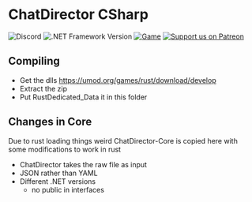 # ChatDirector CSharp
![Discord](https://img.shields.io/discord/113990411063656454)
![.NET Framework Version](https://img.shields.io/badge/.NET%20Framework-4.8-blue)
[![Game](https://img.shields.io/badge/Game-Rust-red)](https://store.steampowered.com/app/252490/Rust)
[![Support us on Patreon](https://img.shields.io/badge/support-patreon-F96854.svg)](https://www.patreon.com/sftmedia)

## Compiling
- Get the dlls https://umod.org/games/rust/download/develop
- Extract the zip
- Put RustDedicated_Data it in this folder

## Changes in Core
Due to rust loading things weird ChatDirector-Core is copied here with some modifications to work in rust
- ChatDirector takes the raw file as input
- JSON rather than YAML
- Different .NET versions
    - no public in interfaces
